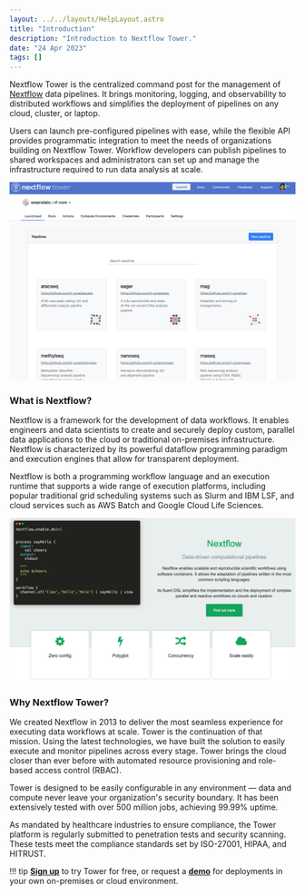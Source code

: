 ```yaml
---
layout: ../../layouts/HelpLayout.astro
title: "Introduction"
description: "Introduction to Nextflow Tower."
date: "24 Apr 2023"
tags: []
---
```


Nextflow Tower is the centralized command post for the management of [Nextflow](https://www.nextflow.io/) data pipelines. It brings monitoring, logging, and observability to distributed workflows and simplifies the deployment of pipelines on any cloud, cluster, or laptop.

Users can launch pre-configured pipelines with ease, while the flexible API provides programmatic integration to meet the needs of organizations building on Nextflow Tower. Workflow developers can publish pipelines to shared workspaces and administrators can set up and manage the infrastructure required to run data analysis at scale.

![](_images/overview_image.png)

### What is Nextflow?

Nextflow is a framework for the development of data workflows. It enables engineers and data scientists to create and securely deploy custom, parallel data applications to the cloud or traditional on-premises infrastructure. Nextflow is characterized by its powerful dataflow programming paradigm and execution engines that allow for transparent deployment.

Nextflow is both a programming workflow language and an execution runtime that supports a wide range of execution platforms, including popular traditional grid scheduling systems such as Slurm and IBM LSF, and cloud services such as AWS Batch and Google Cloud Life Sciences.

![](_images/nf_home_page.png)

### Why Nextflow Tower?

We created Nextflow in 2013 to deliver the most seamless experience for executing data workflows at scale. Tower is the continuation of that mission. Using the latest technologies, we have built the solution to easily execute and monitor pipelines across every stage. Tower brings the cloud closer than ever before with automated resource provisioning and role-based access control (RBAC).

Tower is designed to be easily configurable in any environment — data and compute never leave your organization's security boundary. It has been extensively tested with over 500 million jobs, achieving 99.99% uptime.

As mandated by healthcare industries to ensure compliance, the Tower platform is regularly submitted to penetration tests and security scanning. These tests meet the compliance standards set by ISO-27001, HIPAA, and HITRUST.

<!-- prettier-ignore -->
!!! tip
    [**Sign up**](https://tower.nf "Nextflow Tower") to try Tower for free, or request a [**demo**](https://cloud.tower.nf/demo/ "Nextflow Tower Demo") for deployments in your own on-premises or cloud environment.
